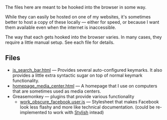 The files here are meant to be hooked into the browser in some way.

While they can easily be hosted on one of my websites, it's sometimes better to host a copy of these locally — either for speed, or because I want them available even when the internet is inaccessible.

The way that each gets hooked into the browser varies.  In many cases, they require a little manual setup.  See each file for details.

## Files

* [js_search_bar.html](https://rawgit.com/DeeNewcum/dotfiles/master/browser/js_search_bar.html) — Provides several auto-configured keymarks.  It also provides a little extra syntactic sugar on top of normal keymark functionality.
* [homepage_media_center.html](https://rawgit.com/DeeNewcum/dotfiles/master/browser/homepage_media_center.html) — A homepage that I use on computers that are sometimes used as media centers.
* Greasemonkey — plugins that provide various functionality
  * [work_obscure_facebook.user.js](https://github.com/DeeNewcum/dotfiles/blob/master/browser/greasemonkey/work_obscure_facebook.user.js) — Stylesheet that makes Facebook look less flashy and more like technical documentation.  (could be re-implemented to work with [Stylish](https://userstyles.org/help) intead)

